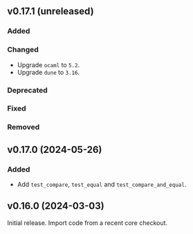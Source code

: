 ## v0.17.1 (unreleased)

### Added

### Changed

- Upgrade `ocaml` to `5.2`.
- Upgrade `dune` to `3.16`.

### Deprecated

### Fixed

### Removed

## v0.17.0 (2024-05-26)

### Added

- Add `test_compare`, `test_equal` and `test_compare_and_equal`.

## v0.16.0 (2024-03-03)

Initial release. Import code from a recent core checkout.
